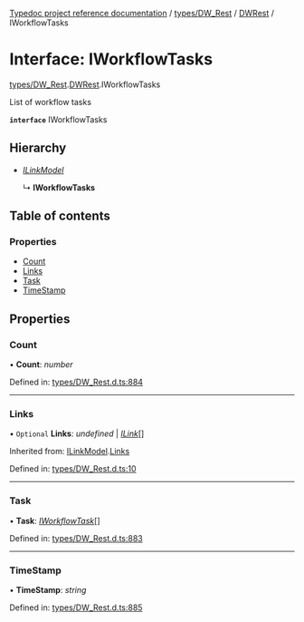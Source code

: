 [Typedoc project reference documentation](../README.md) / [types/DW_Rest](../modules/types_dw_rest.md) / [DWRest](../modules/types_dw_rest.dwrest.md) / IWorkflowTasks

# Interface: IWorkflowTasks

[types/DW_Rest](../modules/types_dw_rest.md).[DWRest](../modules/types_dw_rest.dwrest.md).IWorkflowTasks

List of workflow tasks

**`interface`** IWorkflowTasks

## Hierarchy

* [*ILinkModel*](types_dw_rest.dwrest.ilinkmodel.md)

  ↳ **IWorkflowTasks**

## Table of contents

### Properties

- [Count](types_dw_rest.dwrest.iworkflowtasks.md#count)
- [Links](types_dw_rest.dwrest.iworkflowtasks.md#links)
- [Task](types_dw_rest.dwrest.iworkflowtasks.md#task)
- [TimeStamp](types_dw_rest.dwrest.iworkflowtasks.md#timestamp)

## Properties

### Count

• **Count**: *number*

Defined in: [types/DW_Rest.d.ts:884](https://github.com/DocuWare/REST-Sample-TS/blob/6171aa8/src/types/DW_Rest.d.ts#L884)

___

### Links

• `Optional` **Links**: *undefined* \| [*ILink*](types_dw_rest.dwrest.ilink.md)[]

Inherited from: [ILinkModel](types_dw_rest.dwrest.ilinkmodel.md).[Links](types_dw_rest.dwrest.ilinkmodel.md#links)

Defined in: [types/DW_Rest.d.ts:10](https://github.com/DocuWare/REST-Sample-TS/blob/6171aa8/src/types/DW_Rest.d.ts#L10)

___

### Task

• **Task**: [*IWorkflowTask*](types_dw_rest.dwrest.iworkflowtask.md)[]

Defined in: [types/DW_Rest.d.ts:883](https://github.com/DocuWare/REST-Sample-TS/blob/6171aa8/src/types/DW_Rest.d.ts#L883)

___

### TimeStamp

• **TimeStamp**: *string*

Defined in: [types/DW_Rest.d.ts:885](https://github.com/DocuWare/REST-Sample-TS/blob/6171aa8/src/types/DW_Rest.d.ts#L885)
